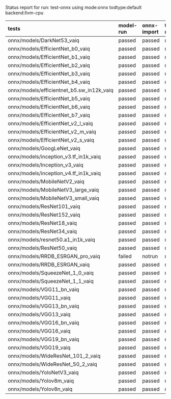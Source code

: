 Status report for run: test-onnx using mode:onnx todtype:default backend:llvm-cpu

| tests                                     | model-run   | onnx-import   | torch-mlir   | iree-compile   | inference   |
|:------------------------------------------|:------------|:--------------|:-------------|:---------------|:------------|
| onnx/models/DarkNet53_vaiq                | passed      | passed        | notrun       | passed         | passed      |
| onnx/models/EfficientNet_b0_vaiq          | passed      | passed        | notrun       | passed         | mismatch    |
| onnx/models/EfficientNet_b1_vaiq          | passed      | passed        | notrun       | passed         | passed      |
| onnx/models/EfficientNet_b2_vaiq          | passed      | passed        | notrun       | passed         | mismatch    |
| onnx/models/EfficientNet_b3_vaiq          | passed      | passed        | notrun       | passed         | mismatch    |
| onnx/models/EfficientNet_b4_vaiq          | passed      | passed        | notrun       | passed         | mismatch    |
| onnx/models/efficientnet_b5.sw_in12k_vaiq | passed      | passed        | notrun       | passed         | mismatch    |
| onnx/models/EfficientNet_b5_vaiq          | passed      | passed        | notrun       | passed         | mismatch    |
| onnx/models/EfficientNet_b6_vaiq          | passed      | passed        | notrun       | passed         | passed      |
| onnx/models/EfficientNet_b7_vaiq          | passed      | passed        | notrun       | passed         | passed      |
| onnx/models/EfficientNet_v2_l_vaiq        | passed      | passed        | notrun       | passed         | mismatch    |
| onnx/models/EfficientNet_v2_m_vaiq        | passed      | passed        | notrun       | passed         | mismatch    |
| onnx/models/EfficientNet_v2_s_vaiq        | passed      | passed        | notrun       | passed         | mismatch    |
| onnx/models/GoogLeNet_vaiq                | passed      | passed        | notrun       | passed         | passed      |
| onnx/models/inception_v3.tf_in1k_vaiq     | passed      | passed        | notrun       | passed         | mismatch    |
| onnx/models/Inception_v3_vaiq             | passed      | passed        | notrun       | passed         | passed      |
| onnx/models/inception_v4.tf_in1k_vaiq     | passed      | passed        | notrun       | passed         | passed      |
| onnx/models/MobileNetV2_vaiq              | passed      | passed        | notrun       | passed         | passed      |
| onnx/models/MobileNetV3_large_vaiq        | passed      | passed        | notrun       | passed         | passed      |
| onnx/models/MobileNetV3_small_vaiq        | passed      | passed        | notrun       | passed         | mismatch    |
| onnx/models/ResNet101_vaiq                | passed      | passed        | notrun       | passed         | passed      |
| onnx/models/ResNet152_vaiq                | passed      | passed        | notrun       | passed         | passed      |
| onnx/models/ResNet18_vaiq                 | passed      | passed        | notrun       | passed         | passed      |
| onnx/models/ResNet34_vaiq                 | passed      | passed        | notrun       | passed         | passed      |
| onnx/models/resnet50.a1_in1k_vaiq         | passed      | passed        | notrun       | passed         | passed      |
| onnx/models/ResNet50_vaiq                 | passed      | passed        | notrun       | passed         | passed      |
| onnx/models/RRDB_ESRGAN_pro_vaiq          | failed      | notrun        | notrun       | notrun         | notrun      |
| onnx/models/RRDB_ESRGAN_vaiq              | passed      | passed        | notrun       | passed         | mismatch    |
| onnx/models/SqueezeNet_1_0_vaiq           | passed      | passed        | notrun       | passed         | mismatch    |
| onnx/models/SqueezeNet_1_1_vaiq           | passed      | passed        | notrun       | passed         | mismatch    |
| onnx/models/VGG11_bn_vaiq                 | passed      | passed        | notrun       | passed         | passed      |
| onnx/models/VGG11_vaiq                    | passed      | passed        | notrun       | passed         | passed      |
| onnx/models/VGG13_bn_vaiq                 | passed      | passed        | notrun       | passed         | passed      |
| onnx/models/VGG13_vaiq                    | passed      | passed        | notrun       | passed         | passed      |
| onnx/models/VGG16_bn_vaiq                 | passed      | passed        | notrun       | passed         | passed      |
| onnx/models/VGG16_vaiq                    | passed      | passed        | notrun       | passed         | passed      |
| onnx/models/VGG19_bn_vaiq                 | passed      | passed        | notrun       | passed         | passed      |
| onnx/models/VGG19_vaiq                    | passed      | passed        | notrun       | passed         | passed      |
| onnx/models/WideResNet_101_2_vaiq         | passed      | passed        | notrun       | passed         | passed      |
| onnx/models/WideResNet_50_2_vaiq          | passed      | passed        | notrun       | passed         | passed      |
| onnx/models/YoloNetV3_vaiq                | passed      | passed        | notrun       | passed         | passed      |
| onnx/models/Yolov8m_vaiq                  | passed      | passed        | notrun       | passed         | failed      |
| onnx/models/Yolov8n_vaiq                  | passed      | passed        | notrun       | passed         | failed      |
